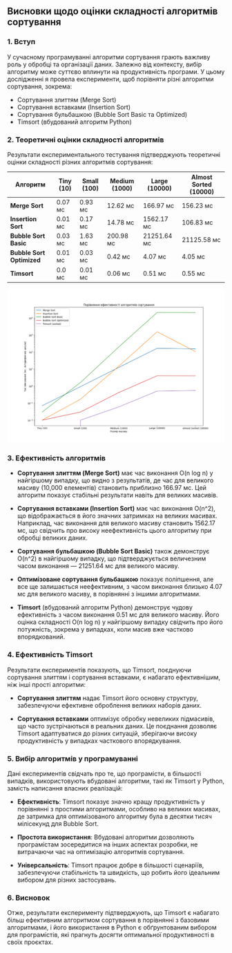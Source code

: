 ## Висновки щодо оцінки складності алгоритмів сортування

### 1. Вступ

У сучасному програмуванні алгоритми сортування грають важливу роль у обробці та організації даних. Залежно від контексту, вибір алгоритму може суттєво вплинути на продуктивність програми. У цьому дослідженні я провела експерименти, щоб порівняти різні алгоритми сортування, зокрема:

- Сортування злиттям (Merge Sort)
- Сортування вставками (Insertion Sort)
- Сортування бульбашкою (Bubble Sort Basic та Optimized)
- Timsort (вбудований алгоритм Python)

### 2. Теоретичні оцінки складності алгоритмів

Результати експериментального тестування підтверджують теоретичні оцінки складності різних алгоритмів сортування:

| Алгоритм                  | Tiny (10) | Small (100) | Medium (1000) | Large (10000) | Almost Sorted (10000) |
| ------------------------- | --------- | ----------- | ------------- | ------------- | --------------------- |
| **Merge Sort**            | 0.07 мс   | 0.93 мс     | 12.62 мс      | 166.97 мс     | 156.23 мс             |
| **Insertion Sort**        | 0.01 мс   | 0.17 мс     | 14.78 мс      | 1562.17 мс    | 106.83 мс             |
| **Bubble Sort Basic**     | 0.03 мс   | 1.63 мс     | 200.98 мс     | 21251.64 мс   | 21125.58 мс           |
| **Bubble Sort Optimized** | 0.01 мс   | 0.03 мс     | 0.42 мс       | 4.07 мс       | 4.05 мс               |
| **Timsort**               | 0.0 мс    | 0.01 мс     | 0.06 мс       | 0.51 мс       | 0.55 мс               |

![Порівняння результатів алгоритмів сортування](./task_01//conclusion/sorting_performance_chart.png)

### 3. Ефективність алгоритмів

- **Сортування злиттям (Merge Sort)** має час виконання O(n log n) у найгіршому випадку, що видно з результатів, де час для великого масиву (10,000 елементів) становить приблизно 166.97 мс. Цей алгоритм показує стабільні результати навіть для великих масивів.

- **Сортування вставками (Insertion Sort)** має час виконання O(n^2), що відображається в його значних затримках на великих масивах. Наприклад, час виконання для великого масиву становить 1562.17 мс, що свідчить про високу неефективність цього алгоритму при обробці великих даних.

- **Сортування бульбашкою (Bubble Sort Basic)** також демонструє O(n^2) в найгіршому випадку, що підтверджується величезним часом виконання — 21251.64 мс для великого масиву.

- **Оптимізоване сортування бульбашкою** показує поліпшення, але все ще залишається неефективним, з часом виконання близько 4.07 мс для великого масиву, в порівнянні з іншими алгоритмами.

- **Timsort** (вбудований алгоритм Python) демонструє чудову ефективність з часом виконання 0.51 мс для великого масиву. Його оцінка складності O(n log n) у найгіршому випадку свідчить про його потужність, зокрема у випадках, коли масив вже частково впорядкований.

### 4. Ефективність Timsort

Результати експериментів показують, що Timsort, поєднуючи сортування злиттям і сортування вставками, є набагато ефективнішим, ніж інші прості алгоритми:

- **Сортування злиттям** надає Timsort його основну структуру, забезпечуючи ефективне оброблення великих наборів даних.

- **Сортування вставками** оптимізує обробку невеликих підмасивів, що часто зустрічаються в реальних даних. Це поєднання дозволяє Timsort адаптуватися до різних ситуацій, зберігаючи високу продуктивність у випадках часткового впорядкування.

### 5. Вибір алгоритмів у програмуванні

Дані експериментів свідчать про те, що програмісти, в більшості випадків, використовують вбудовані алгоритми, такі як Timsort у Python, замість написання власних реалізацій:

- **Ефективність**: Timsort показує значно кращу продуктивність у порівнянні з простими алгоритмами, особливо на великих масивах, де затримка для оптимізованого алгоритму була в десятки тисяч мілісекунд для Bubble Sort.

- **Простота використання**: Вбудовані алгоритми дозволяють програмістам зосередитися на інших аспектах розробки, не витрачаючи час на оптимізацію алгоритмів сортування.

- **Універсальність**: Timsort працює добре в більшості сценаріїв, забезпечуючи стабільність та швидкість, що робить його ідеальним вибором для різних застосувань.

### 6. Висновок

Отже, результати експерименту підтверджують, що Timsort є набагато більш ефективним алгоритмом сортування в порівнянні з базовими алгоритмами, і його використання в Python є обґрунтованим вибором для програмістів, які прагнуть досягти оптимальної продуктивності в своїх проєктах.
